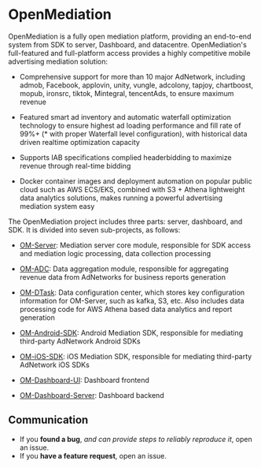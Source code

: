 # OpenMediation

OpenMediation is a fully open mediation platform, providing an end-to-end system from SDK to server, Dashboard, and datacentre. OpenMediation's full-featured and full-platform access provides a highly competitive mobile advertising mediation solution:

- Comprehensive support for more than 10 major AdNetwork, including admob, Facebook, applovin, unity, vungle, adcolony, tapjoy, chartboost, mopub, ironsrc, tiktok, Mintegral, tencentAds, to ensure maximum revenue

- Featured smart ad inventory and automatic waterfall optimization technology to ensure highest ad loading performance and fill rate of 99%+ (* with proper Waterfall level configuration), with historical data driven realtime optimization capacity
- Supports IAB specifications complied headerbidding to maximize revenue through real-time bidding
- Docker container images and deployment automation on popular public cloud such as AWS ECS/EKS, combined with S3 + Athena lightweight data analytics solutions, makes running a powerful advertising mediation system easy

The OpenMediation project includes three parts: server, dashboard, and SDK. It is divided into seven sub-projects, as follows:

- [OM-Server](https://github.com/AdTiming/OM-Server): Mediation server core module, responsible for SDK access and mediation logic processing, data collection processing

- [OM-ADC](https://github.com/AdTiming/OM-ADC): Data aggregation module, responsible for aggregating revenue data from AdNetworks for business reports generation

- [OM-DTask](https://github.com/AdTiming/OM-Dtask): Data configuration center, which stores key configuration information for OM-Server, such as kafka, S3, etc. Also includes data processing code for AWS Athena based data analytics and report generation

- [OM-Android-SDK](https://github.com/AdTiming/OpenMediation-Android): Android Mediation SDK, responsible for mediating third-party AdNetwork Android SDKs

- [OM-iOS-SDK](https://github.com/AdTiming/OpenMediation-iOS): iOS Mediation SDK, responsible for mediating third-party AdNetwork iOS SDKs

- [OM-Dashboard-UI](https://github.com/AdTiming/OM-Dashboard-UI): Dashboard frontend

- [OM-Dashboard-Server](https://github.com/AdTiming/OM-Dashboard-Server): Dashboard backend

## Communication

- If you **found a bug**, _and can provide steps to reliably reproduce it_, open an issue.
- If you **have a feature request**, open an issue.

